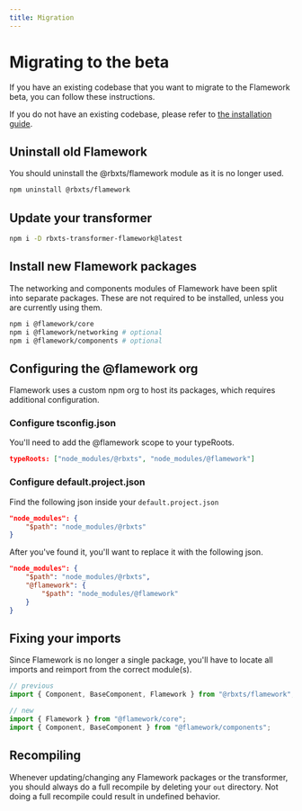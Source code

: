 ```yaml
---
title: Migration
---
```


# Migrating to the beta
If you have an existing codebase that you want to migrate to the Flamework beta, you can follow these instructions.

If you do not have an existing codebase, please refer to [the installation guide](/docs/installation).

## Uninstall old Flamework
You should uninstall the @rbxts/flamework module as it is no longer used.
```bash
npm uninstall @rbxts/flamework
```

## Update your transformer
```bash
npm i -D rbxts-transformer-flamework@latest
```

## Install new Flamework packages
The networking and components modules of Flamework have been split into separate packages. These are not required to be installed, unless you are currently using them.
```bash
npm i @flamework/core
npm i @flamework/networking # optional
npm i @flamework/components # optional
```

## Configuring the @flamework org
Flamework uses a custom npm org to host its packages, which requires additional configuration.

### Configure tsconfig.json
You'll need to add the @flamework scope to your typeRoots.

```json
typeRoots: ["node_modules/@rbxts", "node_modules/@flamework"]
```

### Configure default.project.json

Find the following json inside your `default.project.json`
```json
"node_modules": {
	"$path": "node_modules/@rbxts"
}
```

After you've found it, you'll want to replace it with the following json.
```json
"node_modules": {
	"$path": "node_modules/@rbxts",
	"@flamework": {
		"$path": "node_modules/@flamework"
	}
}
```

## Fixing your imports
Since Flamework is no longer a single package, you'll have to locate all imports and reimport from the correct module(s).

```ts
// previous
import { Component, BaseComponent, Flamework } from "@rbxts/flamework";

// new
import { Flamework } from "@flamework/core";
import { Component, BaseComponent } from "@flamework/components";
```

## Recompiling
Whenever updating/changing any Flamework packages or the transformer, you should always do a full recompile by deleting your `out` directory. Not doing a full recompile could result in undefined behavior.
